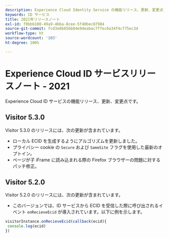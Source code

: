 ```yaml
---
description: Experience Cloud Identity Service の機能リリース、更新、変更点です。
keywords: ID サービス
title: 2021年リリースノート
exl-id: f0bbb100-49a9-4bba-8cee-5f40bec87984
source-git-commit: fcd3e8b65bb84e94eabac7ffec6a34f4cf75ec3d
workflow-type: ht
source-wordcount: '103'
ht-degree: 100%

---
```


# Experience Cloud ID サービスリリースノート - 2021

Experience Cloud ID サービスの機能リリース、更新、変更点です。

## Visitor 5.3.0

Visitor 5.3.0 のリリースには、次の更新が含まれています。

* ローカル ECID を生成するようにアルゴリズムを更新しました。
* プライバシー cookie の `Secure` および `SameSite` フラグを使用した最新のオプトイン。
* ページが子 iFrame に読み込まれる際の Firefox ブラウザーの問題に対するパッチ修正。

## Visitor 5.2.0

Visitor 5.2.0 のリリースには、次の更新が含まれています。

* このバージョンでは、ID サービスから ECID を受信した際に呼び出されるイベント `onRecieveEcid` が導入されています。以下に例を示します。

```js
visitorInstance.onRecieveEcid(callback(ecid){
 console.log(ecid)
})
```
